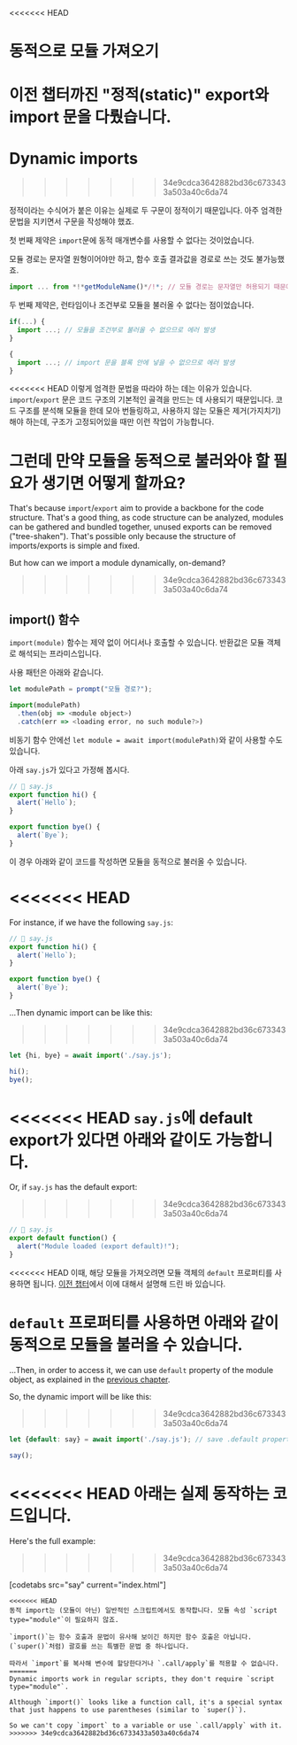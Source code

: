 <<<<<<< HEAD
# 동적으로 모듈 가져오기

이전 챕터까진 "정적(static)" export와 import 문을 다뤘습니다. 
=======
# Dynamic imports
>>>>>>> 34e9cdca3642882bd36c6733433a503a40c6da74

정적이라는 수식어가 붙은 이유는 실제로 두 구문이 정적이기 때문입니다. 아주 엄격한 문법을 지키면서 구문을 작성해야 했죠.

첫 번째 제약은 `import`문에 동적 매개변수를 사용할 수 없다는 것이었습니다.

모듈 경로는 문자열 원형이어야만 하고, 함수 호출 결과값을 경로로 쓰는 것도 불가능했죠.

```js
import ... from *!*getModuleName()*/!*; // 모듈 경로는 문자열만 허용되기 때문에 에러가 발생합니다. 
```

두 번째 제약은, 런타임이나 조건부로 모듈을 불러올 수 없다는 점이었습니다.

```js
if(...) {
  import ...; // 모듈을 조건부로 불러올 수 없으므로 에러 발생
}

{
  import ...; // import 문을 블록 안에 넣을 수 없으므로 에러 발생
}
```

<<<<<<< HEAD
이렇게 엄격한 문법을 따라야 하는 데는 이유가 있습니다. `import`/`export` 문은 코드 구조의 기본적인 골격을 만드는 데 사용되기 때문입니다. 코드 구조를 분석해 모듈을 한데 모아 번들링하고, 사용하지 않는 모듈은 제거(가지치기)해야 하는데, 구조가 고정되어있을 때만 이런 작업이 가능합니다.

그런데 만약 모듈을 동적으로 불러와야 할 필요가 생기면 어떻게 할까요?
=======
That's because `import`/`export` aim to provide a backbone for the code structure. That's a good thing, as code structure can be analyzed, modules can be gathered and bundled together, unused exports can be removed ("tree-shaken"). That's possible only because the structure of imports/exports is simple and fixed.

But how can we import a module dynamically, on-demand?
>>>>>>> 34e9cdca3642882bd36c6733433a503a40c6da74

## import() 함수

`import(module)` 함수는 제약 없이 어디서나 호출할 수 있습니다. 반환값은 모듈 객체로 해석되는 프라미스입니다.

사용 패턴은 아래와 같습니다.

```js run
let modulePath = prompt("모듈 경로?");

import(modulePath)
  .then(obj => <module object>)
  .catch(err => <loading error, no such module?>)
```

비동기 함수 안에선 `let module = await import(modulePath)`와 같이 사용할 수도 있습니다.

아래 `say.js`가 있다고 가정해 봅시다.

```js
// 📁 say.js
export function hi() {
  alert(`Hello`);
}

export function bye() {
  alert(`Bye`);
}
```

이 경우 아래와 같이 코드를 작성하면 모듈을 동적으로 불러올 수 있습니다.

<<<<<<< HEAD
=======
For instance, if we have the following `say.js`:

```js
// 📁 say.js
export function hi() {
  alert(`Hello`);
}

export function bye() {
  alert(`Bye`);
}
```

...Then dynamic import can be like this:

>>>>>>> 34e9cdca3642882bd36c6733433a503a40c6da74
```js
let {hi, bye} = await import('./say.js');

hi();
bye();
```

<<<<<<< HEAD
`say.js`에 default export가 있다면 아래와 같이도 가능합니다.
=======
Or, if `say.js` has the default export:
>>>>>>> 34e9cdca3642882bd36c6733433a503a40c6da74

```js
// 📁 say.js
export default function() {
  alert("Module loaded (export default)!");
}
```

<<<<<<< HEAD
이때, 해당 모듈을 가져오려면 모듈 객체의 `default` 프로퍼티를 사용하면 됩니다. [이전 챕터](info:import-export)에서 이에 대해서 설명해 드린 바 있습니다.

`default` 프로퍼티를 사용하면 아래와 같이 동적으로 모듈을 불러올 수 있습니다.
=======
...Then, in order to access it, we can use `default` property of the module object, as explained in the [previous chapter](info:import-export).

So, the dynamic import will be like this:
>>>>>>> 34e9cdca3642882bd36c6733433a503a40c6da74

```js
let {default: say} = await import('./say.js'); // save .default property in say variable

say();
```

<<<<<<< HEAD
아래는 실제 동작하는 코드입니다.
=======
Here's the full example:
>>>>>>> 34e9cdca3642882bd36c6733433a503a40c6da74

[codetabs src="say" current="index.html"]

```smart
<<<<<<< HEAD
동적 import는 (모듈이 아닌) 일반적인 스크립트에서도 동작합니다. 모듈 속성 `script type="module"`이 필요하지 않죠.
```

```smart
`import()`는 함수 호출과 문법이 유사해 보이긴 하지만 함수 호출은 아닙니다. (`super()`처럼) 괄호를 쓰는 특별한 문법 중 하나입니다. 

따라서 `import`를 복사해 변수에 할당한다거나 `.call/apply`를 적용할 수 없습니다.
=======
Dynamic imports work in regular scripts, they don't require `script type="module"`.
```

```smart
Although `import()` looks like a function call, it's a special syntax that just happens to use parentheses (similar to `super()`).

So we can't copy `import` to a variable or use `.call/apply` with it.
>>>>>>> 34e9cdca3642882bd36c6733433a503a40c6da74
```
